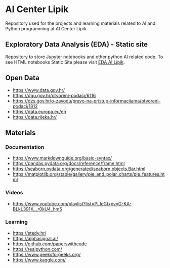 # AI Center Lipik
Repository used for the projects and learning materials related to AI and Python programming at AI Center Lipik.

## Exploratory Data Analysis (EDA) - Static site
Repository to store Jupyter notebooks and other python AI related code.
To see HTML notebooks Static Site please visit [EDA AI Lipik](https://daspicko.github.io/ai-centar-lipik).

## Open Data
- https://www.data.gov.hr/
- https://dgu.gov.hr/otvoreni-podaci/6116
- https://dzs.gov.hr/o-zavodu/pravo-na-pristup-informacijama/otvoreni-podaci/1812
- https://data.europa.eu/en
- https://data.rijeka.hr/

## Materials
### Documentation
- https://www.markdownguide.org/basic-syntax/
- https://pandas.pydata.org/docs/reference/frame.html
- https://seaborn.pydata.org/generated/seaborn.objects.Bar.html
- https://matplotlib.org/stable/gallery/pie_and_polar_charts/pie_features.html
### Videos
- https://www.youtube.com/playlist?list=PLIeGtxpvyG-KA-BLkL391X__r0kU4_hm5
### Learning
- https://stedy.hr/
- https://alphasignal.ai/
- https://github.com/paperswithcode
- https://realpython.com/
- https://www.geeksforgeeks.org/
- https://www.kaggle.com/
